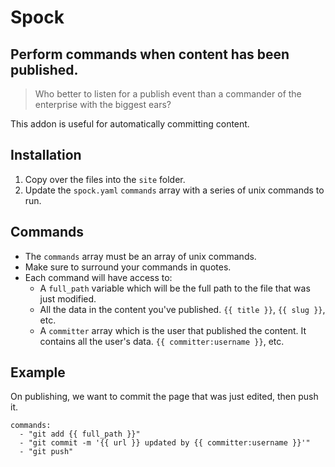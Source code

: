 # Spock
## Perform commands when content has been published.

> Who better to listen for a publish event than a commander of the enterprise with the biggest ears?

This addon is useful for automatically committing content.

## Installation
1. Copy over the files into the `site` folder.
2. Update the `spock.yaml` `commands` array with a series of unix commands to run.

## Commands
- The `commands` array must be an array of unix commands.
- Make sure to surround your commands in quotes.
- Each command will have access to:
  - A `full_path` variable which will be the full path to the file that was just modified.
  - All the data in the content you've published. `{{ title }}`, `{{ slug }}`, etc.
  - A `committer` array which is the user that published the content. It contains all the user's data. `{{ committer:username }}`, etc.

## Example
On publishing, we want to commit the page that was just edited, then push it.

```
commands:
  - "git add {{ full_path }}"
  - "git commit -m '{{ url }} updated by {{ committer:username }}'"
  - "git push"
```
